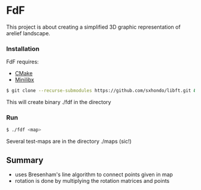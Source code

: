 # FdF
This project is about creating a simplified 3D graphic representation of arelief landscape.
### Installation
FdF requires:
+ [CMake](https://cmake.org/)
+ [Minilibx](https://github.com/sxhondo/minilibx)
```sh
$ git clone --recurse-submodules https://github.com/sxhondo/libft.git && cd fdf && make
```
This will create binary ./fdf in the directory

### Run
```sh
$ ./fdf <map>
```
Several test-maps are in the directory ./maps (sic!)

## Summary
+ uses Bresenham's line algorithm to connect points given in map
+ rotation is done by multiplying the rotation matrices and points
